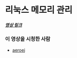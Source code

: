 # 리눅스 메모리 관리

##### [영상 링크](https://www.youtube.com/watch?v=qxmdX449z1U)

### 이 영상을 시청한 사람

- [aeroej](https://github.com/aeroej)
